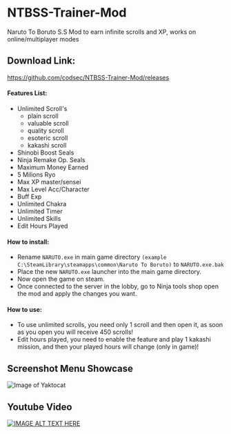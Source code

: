 # NTBSS-Trainer-Mod
Naruto To Boruto S.S Mod to earn infinite scrolls and XP, works on online/multiplayer modes

## Download Link:
https://github.com/codsec/NTBSS-Trainer-Mod/releases

#### Features List:
- Unlimited Scroll's
    - plain scroll
    - valuable scroll
    - quality scroll
    - esoteric scroll
    - kakashi scroll
- Shinobi Boost Seals
- Ninja Remake Op. Seals
- Maximum Money Earned
- 5 Milions Ryo
- Max XP master/sensei
- Max Level Acc/Character 
- Buff Exp
- Unlimited Chakra
- Unlimited Timer
- Unlimited Skills
- Edit Hours Played

#### How to install:
- Rename ```NARUTO.exe```  in main game directory ```(example C:\SteamLibrary\steamapps\common\Naruto To Boruto)``` to ```NARUTO.exe.bak```
- Place the new ```NARUTO.exe``` launcher into the main game directory.
- Now open the game on steam.
- Once connected to the server in the lobby, go to Ninja tools shop open the mod and apply the changes you want.

#### How to use:
- To use unlimited scrolls, you need only 1 scroll and then open it, as soon as you open you will receive 450 scrolls!
- Edit hours played, you need to enable the feature and play 1 kakashi mission, and then your played hours will change (only in game)!

## Screenshot Menu Showcase
![Image of Yaktocat](https://i.imgur.com/B19GzBy.png)

## Youtube Video
[![IMAGE ALT TEXT HERE](https://img.youtube.com/vi/3Se4yB76r5A/0.jpg)](https://www.youtube.com/watch?v=ewKzIlKEBYg)

